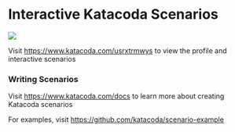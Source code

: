 # Interactive Katacoda Scenarios

[![](http://shields.katacoda.com/katacoda/usrxtrmwys/count.svg)](https://www.katacoda.com/usrxtrmwys "Get your profile on Katacoda.com")

Visit https://www.katacoda.com/usrxtrmwys to view the profile and interactive scenarios

### Writing Scenarios
Visit https://www.katacoda.com/docs to learn more about creating Katacoda scenarios

For examples, visit https://github.com/katacoda/scenario-example
